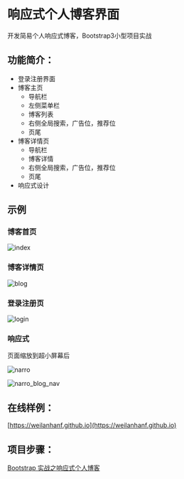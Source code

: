 # 响应式个人博客界面

开发简易个人响应式博客，Bootstrap3小型项目实战

## 功能简介：

- 登录注册界面
- 博客主页
  - 导航栏
  - 左侧菜单栏
  - 博客列表
  - 右侧全局搜索，广告位，推荐位
  - 页尾
- 博客详情页
  - 导航栏
  - 博客详情
  - 右侧全局搜索，广告位，推荐位
  - 页尾
- 响应式设计

## 示例
### 博客首页
![index](https://github.com/weilanhanf/Photos/blob/master/Blog/index.png?raw=true)

### 博客详情页
![blog](https://github.com/weilanhanf/Photos/blob/master/Blog/blog.png?raw=true)

### 登录注册页
![login](https://github.com/weilanhanf/Photos/blob/master/Blog/login.png?raw=true)

### 响应式
页面缩放到超小屏幕后

![narro](https://github.com/weilanhanf/Photos/blob/master/Blog/narro_bolg.png?raw=true)

![narro_blog_nav](https://github.com/weilanhanf/Photos/blob/master/Blog/narro_blog_nav.png?raw=true)


## 在线样例：

[https://weilanhanf.github.io](https://weilanhanf.github.io)

## 项目步骤：
[Bootstrap 实战之响应式个人博客](https://www.cnblogs.com/welan/p/10332038.html)
